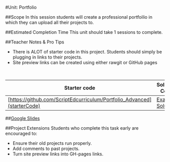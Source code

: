 #Unit: Portfolio


##Scope
In this session students will create a professional portfoilio in which they can upload all their projects to.

##Estimated Completion Time
This unit should take 1 sessions to complete. 

##Teacher Notes & Pro Tips
* There is ALOT of starter code in this project. Students should simply be plugging in links to their projects.
* Site preview links can be created using either rawgit or GitHub pages

<br>


| Starter code | Solution Code |
|-------|-------|
|[https://github.com/ScriptEdcurriculum/Portfolio_Advanced](starterCode) | [Example Solution](starterCode)|

##[Google Slides](https://docs.google.com/presentation/d/1n5jYLGwAqVsr5XrGREWyTVKOeUPRQvlPCE-WyIV-4hI/edit?usp=sharing)

##Project Extensions
Students who complete this task early are encouraged to:

* Ensure their old projects run properly.
* Add comments to past projects.
* Turn site preview links into GH-pages links.




